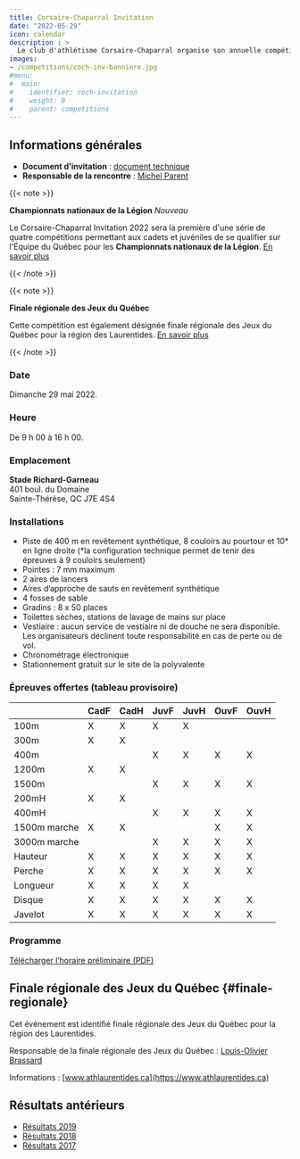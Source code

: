 ```yaml
---
title: Corsaire-Chaparral Invitation
date: "2022-05-29"
icon: calendar
description : >
  Le club d'athlétisme Corsaire-Chaparral organise son annuelle compétition estivale avec, au programme, un ensemble d'épreuves pour les athlètes de catégories cadet à senior.
images:
- /competitions/coch-inv-banniere.jpg
#menu:
#  main:
#    identifier: coch-invitation
#    weight: 0
#    parent: competitions
---
```


## Informations générales

- **Document d’invitation** : [document technique](https://assets.corsaire-chaparral.org/competitions/2022/document-technique-coch-invitation-2022-v01.pdf)
- **Responsable de la rencontre** : [Michel Parent](mailto:michelparent2404@gmail.com)

{{< note >}}

**Championnats nationaux de la Légion** <em class="badge badge-primary">Nouveau</em>

Le Corsaire-Chaparral Invitation 2022 sera la première d'une série de quatre compétitions permettant aux cadets et juvéniles de se qualifier sur l'Équipe du Québec pour les **Championnats nationaux de la Légion**. [En savoir plus](https://athletisme-quebec.ca/equipes-du-quebec)

{{< /note >}}


{{< note >}}

**Finale régionale des Jeux du Québec**

Cette compétition est également désignée finale régionale des Jeux du Québec pour la région des Laurentides. [En savoir plus](#finale-regionale)

{{< /note >}}

### Date

Dimanche 29 mai 2022.

### Heure

De 9 h 00 à 16 h 00.

### Emplacement

**Stade Richard-Garneau**  
401 boul. du Domaine  
Sainte-Thérèse, QC J7E 4S4

### Installations

- Piste de 400 m en revêtement synthétique, 8 couloirs au pourtour et 10* en ligne droite (*la configuration technique permet de tenir des épreuves à 9 couloirs seulement)
- Pointes : 7 mm maximum
- 2 aires de lancers
- Aires d’approche de sauts en revêtement synthétique
- 4 fosses de sable
- Gradins : 8 x 50 places
- Toilettes sèches, stations de lavage de mains sur place
- Vestiaire : aucun service de vestiaire ni de douche ne sera disponible. Les organisateurs déclinent toute responsabilité en cas de perte ou de vol.
- Chronométrage électronique
- Stationnement gratuit sur le site de la polyvalente

### Épreuves offertes (tableau provisoire)

|              | CadF | CadH | JuvF | JuvH | OuvF | OuvH |
|--------------|------|------|------|------|------|------|
| 100m         | X    | X    | X    | X    |      |      |
| 300m         | X    | X    |      |      |      |      |
| 400m         |      |      | X    | X    | X    | X    |
| 1200m        | X    | X    |      |      |      |      |
| 1500m        |      |      | X    | X    | X    | X    |
| 200mH        | X    | X    |      |      |      |      |
| 400mH        |      |      | X    | X    | X    | X    |
| 1500m marche | X    | X    |      |      | X    | X    |
| 3000m marche |      |      | X    | X    | X    | X    |
| Hauteur      | X    | X    | X    | X    | X    | X    |
| Perche       | X    | X    | X    | X    | X    | X    |
| Longueur     | X    | X    | X    | X    |      |      |
| Disque       | X    | X    | X    | X    | X    | X    |
| Javelot      | X    | X    | X    | X    | X    | X    |

### Programme

[Télécharger l’horaire préliminaire (PDF)](https://assets.corsaire-chaparral.org/competitions/2022/horaire-coch-invitation-2022-v01.pdf)

## Finale régionale des Jeux du Québec {#finale-regionale}

Cet événement est identifié finale régionale des Jeux du Québec pour la région des Laurentides.

Responsable de la finale régionale des Jeux du Québec&nbsp;: [Louis-Olivier Brassard](mailto:louis@athlaurentides.ca)

Informations&nbsp;: [www.athlaurentides.ca](https://www.athlaurentides.ca)

## Résultats antérieurs

- [Résultats 2019](/resultats/2019/coch-invitation/)
- [Résultats 2018](/resultats/2018/corsaire-chaparral-invitation/)
- [Résultats 2017](/resultats/2017/corsaire-chaparal-invitation/)

<!--
## Partenaires

Le Corsaire-Chaparral tient à remercier ses principaux partenaires lors de l'événement, lesquels offrent un précieux soutien pour la tenue d'événements d'envergure tel que le Corsaire-Chaparral Invitation.

- [Boston Pizza Sainte-Thérèse](https://bostonpizza.com/fr)
- [Sports Experts Place Rosemère](https://www.sportsexperts.ca)
- [Rôtisserie Scores Sainte-Thérèse](https://www.scores.ca/restaurant/28-rotisserie-scores-sainte-therese.html)
- Club optimiste de Sainte-Thérèse
- [Ramez Ayoub, député fédéral de Thérèse-de-Blainville](http://rayoub.liberal.ca/)
- [Municipalité d'Oka](http://municipalite.oka.qc.ca/)
-->
